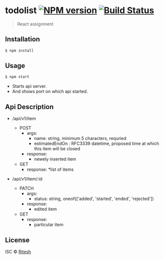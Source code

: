 # todolist [![NPM version](https://badge.fury.io/js/todolist.svg)](https://npmjs.org/package/todolist) [![Build Status](https://travis-ci.org/tangobango5/todolist.svg?branch=master)](https://travis-ci.org/tangobango5/todolist)

> React assignment

## Installation

```sh
$ npm install
```

## Usage
```sh
$ npm start
```
* Starts api server.
* And shows port on which api started.

## Api Description
* /api/v1/item
  * POST
    * args:
      * name: string, minimum 5 characters, requried
      * estimatedEndOn : RFC3339 datetime, proposed time at which this item will be closed
    * response: 
      * newely inserted item
  * GET
    * response:
      *list of items

* /api/v1/item/:id
  * PATCH
    * args:
      * status: string, oneof(['added', 'started', 'ended', 'rejected'])
    * response:
      * edited item
  * GET
    * response:
      * particular item



## License

ISC © [Ritesh](https://github.com/tangobango5/)

